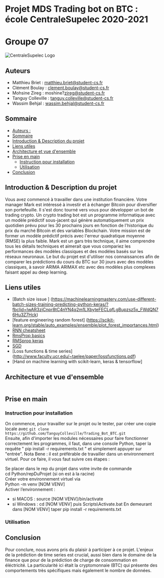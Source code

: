 # Projet MDS Trading bot on BTC : école CentraleSupelec 2020-2021 
# Groupe 07 

![CentraleSupelec Logo](https://www.centralesupelec.fr/sites/all/themes/cs_theme/medias/common/images/intro/logo_nouveau.jpg)

## Auteurs 
* Matthieu Briet : matthieu.briet@student-cs.fr
* Clément Boulay : clement.boulay@student-cs.fr
* Mohsine Zireg : moshine?zireg@student-cs.fr
* Tanguy Colleville : tanguy.colleville@student-cs.fr
* Wassim Behjal : wassim.behjal@student-cs.fr 

## Sommaire
  - [Auteurs :](#auteurs-)
  - [Sommaire](#sommaire)
  - [Introduction & Description du projet](#introduction--description-du-projet)
  - [Liens utiles](#liens-utiles)
  - [Architecture et vue d'ensemble](#architecture-et-vue-densemble)
  - [Prise en main](#prise-en-main)
    - [Instruction pour installation](#instruction-pour-installation)
    - [Utilisation](#utilisation)
  - [Conclusion](#conclusion)

## Introduction & Description du projet
Vous avez commencé à travailler dans une institution financière. Votre manager Mark est intéressé à investir et à échanger Bitcoin pour diversifier son portefeuille. Il s'est donc tourné vers vous pour développer un bot de trading crypto.
Un crypto trading bot est un programme informatique avec un modèle prédictif sous-jacent qui génère automatiquement un prix quotidien prévu pour les 30 prochains jours en fonction de l'historique du prix du marché Bitcoin et des variables Blockchain.
Votre mission est de former un modèle prédictif précis avec l'erreur quadratique moyenne (RMSE) la plus faible. Mark est un gars très technique, il aime comprendre tous les détails techniques et aimerait que vous compariez les performances des modèles classiques et des modèles basés sur les réseaux neuronaux.
Le but du projet est d'utiliser nos connaissances afin de comparer les prédictions du cours du BTC sur 30 jours avec des modèles classiques, à savoir ARIMA ARIMAX etc avec des modèles plus complexes faisant appel au deep learning. 

## Liens utiles 
* [Batch size issue ] (https://machinelearningmastery.com/use-different-batch-sizes-training-predicting-python-keras/?fbclid=IwAR3zjCnpr8tC4nYN4q2m1LXbyteFECLqfLgBupzsz5x_FWdQN76Hu3Z7Hck)
* [feature engineering random forest] (https://scikit-learn.org/stable/auto_examples/ensemble/plot_forest_importances.html)
* [RNN cheatsheet](https://stanford.edu/~shervine/teaching/cs-230/cheatsheet-recurrent-neural-networks)
* [ RmsProp basics ](https://towardsdatascience.com/a-look-at-gradient-descent-and-rmsprop-optimizers-f77d483ef08b)
* [ RMSprop keras](https://keras.io/api/optimizers/rmsprop/)
* [SGD](https://scikit-learn.org/stable/modules/sgd.html)
* [Loss functions & time series] (http://www.faculty.ucr.edu/~taelee/paper/lossfunctions.pdf)
* [Hand on machine learning with scikit-learn, keras & tensorflow]


## Architecture et vue d'ensemble
```

```


## Prise en main 
### Instruction pour installation 
On commence, pour travailler sur le projet ou le tester, par créer une copie locale avec `git clone https://github.com/TanguyColleville/Trading_Bot_BTC.git`  
Ensuite, afin d'importer les modules nécessaires pour faire fonctionner correctement les programmes, il faut, dans une console Python, taper la requête " pip install -r requirements.txt " et simplement appuyer sur "entrée".
Nota Bene : il est préférable de travailler dans un environnement virtuel. Pour ce faire, il vous faut suivre ces étapes :  

Se placer dans le rep du projet dans votre invite de commande  
cd Python/repDuProjet (si on est à la racine)  
Créer votre environnement virtuel via   
Python -m venv [NOM VENV]  
Activer l’environnement :   

* si MACOS :
        source [NOM VENV]/bin/activate
* si Windows :
        cd [NOM VENV] puis Scripts\Activate.bat
En demeurant dans [NOM VENV] taper pip install -r requirements.txt

### Utilisation 


## Conclusion 
Pour conclure, nous avons pris du plaisir à participer à ce projet. L'enjeux de la prédiction de time series est crucial, aussi bien dans le domaine de la finance que pour de la prédiction de charge de consommation en éléctricité. La particularité ici était la cryptomonnaie (BTC) qui présente des comportements très spécifiques mais également le nombre de données. 